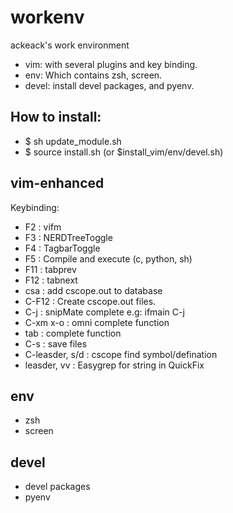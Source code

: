 workenv
=======

ackeack's work environment
- vim: with several plugins and key binding.
- env: Which contains zsh, screen.
- devel: install devel packages, and pyenv.

How to install:
------
- $ sh update_module.sh
- $ source install.sh (or $install_vim/env/devel.sh)

vim-enhanced
-----
Keybinding: 
* F2     : vifm
* F3     : NERDTreeToggle
* F4     : TagbarToggle
* F5     : Compile and execute (c, python, sh)
* F11    : tabprev
* F12    : tabnext
* csa    : add cscope.out to database
* C-F12           : Create cscope.out files.
* C-j             : snipMate complete e.g: ifmain C-j
* C-xm x-o        : omni complete function
* tab             : complete function
* C-s             : save files
* C-leasder, s/d  : cscope find symbol/defination
* leasder, vv     : Easygrep for string in QuickFix

env
-----
* zsh
* screen

devel
-----
* devel packages
* pyenv

